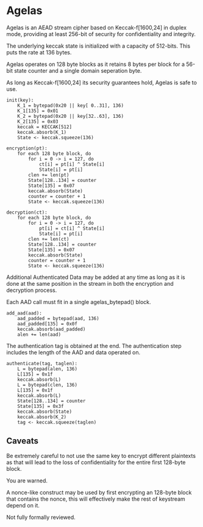 # Agelas

Agelas is an AEAD stream cipher based on Keccak-f[1600,24] in duplex mode,
providing at least 256-bit of security for confidentiality and integrity.

The underlying keccak state is initialized with a capacity of 512-bits.
This puts the rate at 136 bytes.

Agelas operates on 128 byte blocks as it retains 8 bytes per block for a
56-bit state counter and a single domain seperation byte.

As long as Keccak-f[1600,24] its security guarantees hold, Agelas is
safe to use.

```
init(key):
	K_1 = bytepad(0x20 || key[ 0..31], 136)
	K_1[135] = 0x01
	K_2 = bytepad(0x20 || key[32..63], 136)
	K_2[135] = 0x03
	keccak = KECCAK[512]
	keccak.absorb(K_1)
	State <- keccak.squeeze(136)
```

```
encryption(pt):
	for each 128 byte block, do
		for i = 0 -> i = 127, do
			ct[i] = pt[i] ^ State[i]
			State[i] = pt[i]
		clen += len(pt)
		State[128..134] = counter
		State[135] = 0x07
		keccak.absorb(State)
		counter = counter + 1
		State <- keccak.squeeze(136)
```

```
decryption(ct):
	for each 128 byte block, do
		for i = 0 -> i = 127, do
			pt[i] = ct[i] ^ State[i]
			State[i] = pt[i]
		clen += len(ct)
		State[128..134] = counter
		State[135] = 0x07
		keccak.absorb(State)
		counter = counter + 1
		State <- keccak.squeeze(136)
```

Additional Authenticated Data may be added at any time as long as it is
done at the same position in the stream in both the encryption and
decryption process.

Each AAD call must fit in a single agelas_bytepad() block.

```
add_aad(aad):
	aad_padded = bytepad(aad, 136)
	aad_padded[135] = 0x0f
	keccak.absorb(aad_padded)
	alen += len(aad)
```

The authentication tag is obtained at the end. The authentication step
includes the length of the AAD and data operated on.

```
authenticate(tag, taglen):
	L = bytepad(alen, 136)
	L[135] = 0x1f
	keccak.absorb(L)
	L = bytepad(clen, 136)
	L[135] = 0x1f
	keccak.absorb(L)
	State[128..134] = counter
	State[135] = 0x3f
	keccak.absorb(State)
	keccak.absorb(K_2)
	tag <- keccak.squeeze(taglen)
```

## Caveats

Be extremely careful to not use the same key to encrypt different
plaintexts as that will lead to the loss of confidentiality for the
entire first 128-byte block.

You are warned.

A nonce-like construct may be used by first encrypting an 128-byte block
that contains the nonce, this will effectively make the rest of keystream
depend on it.

Not fully formally reviewed.
